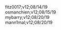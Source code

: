 fitz0017;v12;08/14/19<br/>
osmanchien;v12;08/15/19<br/>
mybarry;v12;08/20/19<br/>
mann1mal;v12;08/20/19<br/>
